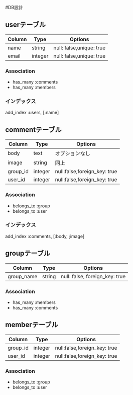 #DB設計

## userテーブル

|Column|Type|Options|
|------|----|-------|
|name|string|null: false,unique: true|
|email|integer|null: false,unique: true|

### Association
- has_many :comments
- has_many :members

### インデックス
add_index :users, [:name]

## commentテーブル

|Column|Type|Options|
|------|----|-------|
|body|text|オプションなし|
|image|string|同上|
|group_id|integer|null:false,foreign_key: true|
|user_id|integer|null:false,foreign_key: true|

### Association
- belongs_to :group
- belongs_to :user

### インデックス
add_index :comments, [:body, ;image]

## groupテーブル

|Column|Type|Options|
|------|----|-------|
|group_name|string|null: false, foreign_key: true|

### Association
- has_many :members
- has_many :comments

## memberテーブル

|Column|Type|Options|
|------|----|-------|
|group_id|integer|null:false,foreign_key: true|
|user_id|integer|null:false,foreign_key: true|

### Association
- belongs_to :group
- belongs_to :user
